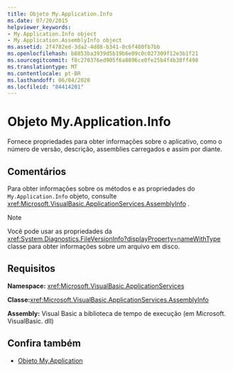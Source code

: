 ```yaml
---
title: Objeto My.Application.Info
ms.date: 07/20/2015
helpviewer_keywords:
- My.Application.Info object
- My.Application.AssemblyInfo object
ms.assetid: 2f4782ed-3da2-4d88-b341-0c6f480fb7bb
ms.openlocfilehash: b8853ba3939d5b19b6e09c0c027309f12e3b1f21
ms.sourcegitcommit: f8c270376ed905f6a8896ce0fe25b4f4b38ff498
ms.translationtype: MT
ms.contentlocale: pt-BR
ms.lasthandoff: 06/04/2020
ms.locfileid: "84414201"
---
```

# <a name="myapplicationinfo-object"></a>Objeto My.Application.Info
Fornece propriedades para obter informações sobre o aplicativo, como o número de versão, descrição, assemblies carregados e assim por diante.  
  
## <a name="remarks"></a>Comentários  
 Para obter informações sobre os métodos e as propriedades do `My.Application.Info` objeto, consulte <xref:Microsoft.VisualBasic.ApplicationServices.AssemblyInfo> .  
  
> [!NOTE]
> Você pode usar as propriedades da <xref:System.Diagnostics.FileVersionInfo?displayProperty=nameWithType> classe para obter informações sobre um arquivo em disco.  
  
## <a name="requirements"></a>Requisitos  
 **Namespace:** <xref:Microsoft.VisualBasic.ApplicationServices>  
  
 **Classe:**<xref:Microsoft.VisualBasic.ApplicationServices.AssemblyInfo>  
  
 **Assembly:** Visual Basic a biblioteca de tempo de execução (em Microsoft. VisualBasic. dll)  
  
## <a name="see-also"></a>Confira também

- [Objeto My.Application](my-application-object.md)
